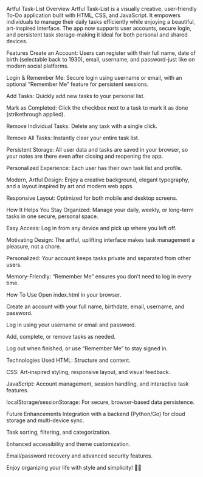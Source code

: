 Artful Task-List
Overview
Artful Task-List is a visually creative, user-friendly To-Do application built with HTML, CSS, and JavaScript. It empowers individuals to manage their daily tasks efficiently while enjoying a beautiful, art-inspired interface. The app now supports user accounts, secure login, and persistent task storage-making it ideal for both personal and shared devices.

Features
Create an Account:
Users can register with their full name, date of birth (selectable back to 1930), email, username, and password-just like on modern social platforms.

Login & Remember Me:
Secure login using username or email, with an optional “Remember Me” feature for persistent sessions.

Add Tasks:
Quickly add new tasks to your personal list.

Mark as Completed:
Click the checkbox next to a task to mark it as done (strikethrough applied).

Remove Individual Tasks:
Delete any task with a single click.

Remove All Tasks:
Instantly clear your entire task list.

Persistent Storage:
All user data and tasks are saved in your browser, so your notes are there even after closing and reopening the app.

Personalized Experience:
Each user has their own task list and profile.

Modern, Artful Design:
Enjoy a creative background, elegant typography, and a layout inspired by art and modern web apps.

Responsive Layout:
Optimized for both mobile and desktop screens.

How It Helps You
Stay Organized:
Manage your daily, weekly, or long-term tasks in one secure, personal space.

Easy Access:
Log in from any device and pick up where you left off.

Motivating Design:
The artful, uplifting interface makes task management a pleasure, not a chore.

Personalized:
Your account keeps tasks private and separated from other users.

Memory-Friendly:
“Remember Me” ensures you don’t need to log in every time.

How To Use
Open index.html in your browser.

Create an account with your full name, birthdate, email, username, and password.

Log in using your username or email and password.

Add, complete, or remove tasks as needed.

Log out when finished, or use “Remember Me” to stay signed in.

Technologies Used
HTML: Structure and content.

CSS: Art-inspired styling, responsive layout, and visual feedback.

JavaScript: Account management, session handling, and interactive task features.

localStorage/sessionStorage: For secure, browser-based data persistence.

Future Enhancements
Integration with a backend (Python/Go) for cloud storage and multi-device sync.

Task sorting, filtering, and categorization.

Enhanced accessibility and theme customization.

Email/password recovery and advanced security features.

Enjoy organizing your life with style and simplicity!
🎨✨

